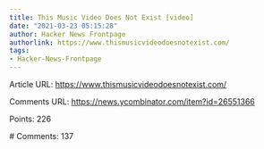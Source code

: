 ```yaml
---
title: This Music Video Does Not Exist [video]
date: "2021-03-23 05:15:28"
author: Hacker News Frontpage
authorlink: https://www.thismusicvideodoesnotexist.com/
tags:
- Hacker-News-Frontpage
---
```


<p>Article URL: <a href="https://www.thismusicvideodoesnotexist.com/">https://www.thismusicvideodoesnotexist.com/</a></p>
<p>Comments URL: <a href="https://news.ycombinator.com/item?id=26551366">https://news.ycombinator.com/item?id=26551366</a></p>
<p>Points: 226</p>
<p># Comments: 137</p>
